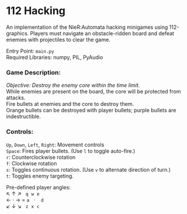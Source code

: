 # 112 Hacking
An implementation of the NieR:Automata hacking minigames using 112-graphics. Players must navigate an obstacle-ridden board and defeat enemies with projectiles to clear the game.  

Entry Point: `main.py`  
Required Libraries: numpy, PIL, PyAudio

### Game Description:  
*Objective: Destroy the enemy core within the time limit.*  
While enemies are present on the board, the core will be protected from attacks.  
Fire bullets at enemies and the core to destroy them.  
Orange bullets can be destroyed with player bullets; purple bullets are indestructible.  

### Controls:  
`Up`, `Down`, `Left`, `Right`: Movement controls  
`Space`: Fires player bullets. (Use `l` to toggle auto-fire.)  
`r`: Counterclockwise rotation  
`f`: Clockwise rotation  
`s`: Toggles continuous rotation. (Use `v` to alternate direction of turn.)  
`t`: Toggles enemy targeting.

Pre-defined player angles:  
↖ ↑ ↗   `q`  `w`  `e`  
← · → = `a`   ·    `d`  
↙ ↓ ↘   `z`  `x`  `c`  